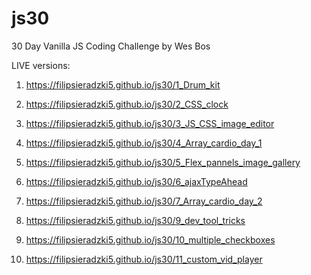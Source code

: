 # js30
30 Day Vanilla JS Coding Challenge by Wes Bos

LIVE versions:

1. https://filipsieradzki5.github.io/js30/1_Drum_kit	

2. https://filipsieradzki5.github.io/js30/2_CSS_clock	

3. https://filipsieradzki5.github.io/js30/3_JS_CSS_image_editor	

4. https://filipsieradzki5.github.io/js30/4_Array_cardio_day_1	

5. https://filipsieradzki5.github.io/js30/5_Flex_pannels_image_gallery

6. https://filipsieradzki5.github.io/js30/6_ajaxTypeAhead

7. https://filipsieradzki5.github.io/js30/7_Array_cardio_day_2

9. https://filipsieradzki5.github.io/js30/9_dev_tool_tricks

10. https://filipsieradzki5.github.io/js30/10_multiple_checkboxes

11. https://filipsieradzki5.github.io/js30/11_custom_vid_player


